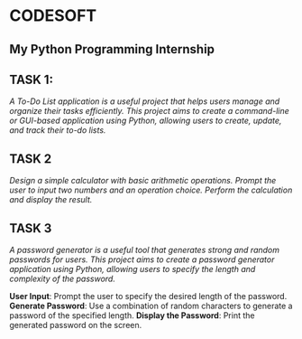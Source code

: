 # **CODESOFT**
## **My Python Programming Internship**


## TASK 1:
*A To-Do List application is a useful project that helps users manage and organize their tasks efficiently. This project aims to create a command-line or GUI-based application using Python, allowing users to create, update, and track their to-do lists.*


## TASK 2
*Design a simple calculator with basic arithmetic operations. Prompt the user to input two numbers and an operation choice. Perform the calculation and display the result.*


## TASK 3
*A password generator is a useful tool that generates strong and random passwords for users. This project aims to create a password generator application using Python, allowing users to specify the length and complexity of the password.*

**User Input**: Prompt the user to specify the desired length of the password.
**Generate Password**: Use a combination of random characters to generate a password of the specified length.
**Display the Password**: Print the generated password on the screen.
